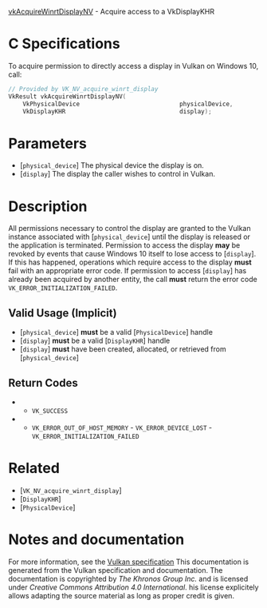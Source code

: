[vkAcquireWinrtDisplayNV](https://www.khronos.org/registry/vulkan/specs/1.3-extensions/man/html/vkAcquireWinrtDisplayNV.html) - Acquire access to a VkDisplayKHR

# C Specifications
To acquire permission to directly access a display in Vulkan on Windows 10,
call:
```c
// Provided by VK_NV_acquire_winrt_display
VkResult vkAcquireWinrtDisplayNV(
    VkPhysicalDevice                            physicalDevice,
    VkDisplayKHR                                display);
```

# Parameters
- [`physical_device`] The physical device the display is on.
- [`display`] The display the caller wishes to control in Vulkan.

# Description
All permissions necessary to control the display are granted to the Vulkan
instance associated with [`physical_device`] until the display is released
or the application is terminated.
Permission to access the display  **may**  be revoked by events that cause
Windows 10 itself to lose access to [`display`].
If this has happened, operations which require access to the display  **must** 
fail with an appropriate error code.
If permission to access [`display`] has already been acquired by another
entity, the call  **must**  return the error code
`VK_ERROR_INITIALIZATION_FAILED`.
## Valid Usage (Implicit)
-  [`physical_device`] **must**  be a valid [`PhysicalDevice`] handle
-  [`display`] **must**  be a valid [`DisplayKHR`] handle
-  [`display`] **must**  have been created, allocated, or retrieved from [`physical_device`]

## Return Codes
*   - `VK_SUCCESS` 
*   - `VK_ERROR_OUT_OF_HOST_MEMORY`  - `VK_ERROR_DEVICE_LOST`  - `VK_ERROR_INITIALIZATION_FAILED`

# Related
- [`VK_NV_acquire_winrt_display`]
- [`DisplayKHR`]
- [`PhysicalDevice`]

# Notes and documentation
For more information, see the [Vulkan specification](https://www.khronos.org/registry/vulkan/specs/1.3-extensions/html/vkspec.html)
This documentation is generated from the Vulkan specification and documentation.
The documentation is copyrighted by *The Khronos Group Inc.* and is licensed under *Creative Commons Attribution 4.0 International*.
his license explicitely allows adapting the source material as long as proper credit is given.
        